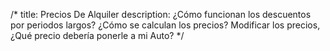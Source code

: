 /*
title: Precios De Alquiler
description: ¿Cómo funcionan los descuentos por periodos largos? ¿Cómo se calculan los precios? Modificar los precios, ¿Qué precio debería ponerle a mi Auto?
*/